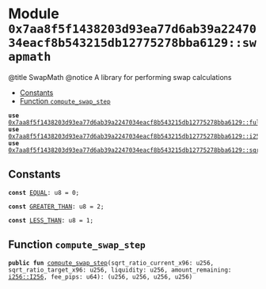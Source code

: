 
<a id="0x7aa8f5f1438203d93ea77d6ab39a2247034eacf8b543215db12775278bba6129_swapmath"></a>

# Module `0x7aa8f5f1438203d93ea77d6ab39a2247034eacf8b543215db12775278bba6129::swapmath`

@title SwapMath
@notice A library for performing swap calculations


-  [Constants](#@Constants_0)
-  [Function `compute_swap_step`](#0x7aa8f5f1438203d93ea77d6ab39a2247034eacf8b543215db12775278bba6129_swapmath_compute_swap_step)


<pre><code><b>use</b> <a href="fullmath.md#0x7aa8f5f1438203d93ea77d6ab39a2247034eacf8b543215db12775278bba6129_fullmath">0x7aa8f5f1438203d93ea77d6ab39a2247034eacf8b543215db12775278bba6129::fullmath</a>;
<b>use</b> <a href="i256.md#0x7aa8f5f1438203d93ea77d6ab39a2247034eacf8b543215db12775278bba6129_i256">0x7aa8f5f1438203d93ea77d6ab39a2247034eacf8b543215db12775278bba6129::i256</a>;
<b>use</b> <a href="sqrt_price_math.md#0x7aa8f5f1438203d93ea77d6ab39a2247034eacf8b543215db12775278bba6129_sqrt_price_math">0x7aa8f5f1438203d93ea77d6ab39a2247034eacf8b543215db12775278bba6129::sqrt_price_math</a>;
</code></pre>



<a id="@Constants_0"></a>

## Constants


<a id="0x7aa8f5f1438203d93ea77d6ab39a2247034eacf8b543215db12775278bba6129_swapmath_EQUAL"></a>



<pre><code><b>const</b> <a href="swapmath.md#0x7aa8f5f1438203d93ea77d6ab39a2247034eacf8b543215db12775278bba6129_swapmath_EQUAL">EQUAL</a>: u8 = 0;
</code></pre>



<a id="0x7aa8f5f1438203d93ea77d6ab39a2247034eacf8b543215db12775278bba6129_swapmath_GREATER_THAN"></a>



<pre><code><b>const</b> <a href="swapmath.md#0x7aa8f5f1438203d93ea77d6ab39a2247034eacf8b543215db12775278bba6129_swapmath_GREATER_THAN">GREATER_THAN</a>: u8 = 2;
</code></pre>



<a id="0x7aa8f5f1438203d93ea77d6ab39a2247034eacf8b543215db12775278bba6129_swapmath_LESS_THAN"></a>



<pre><code><b>const</b> <a href="swapmath.md#0x7aa8f5f1438203d93ea77d6ab39a2247034eacf8b543215db12775278bba6129_swapmath_LESS_THAN">LESS_THAN</a>: u8 = 1;
</code></pre>



<a id="0x7aa8f5f1438203d93ea77d6ab39a2247034eacf8b543215db12775278bba6129_swapmath_compute_swap_step"></a>

## Function `compute_swap_step`



<pre><code><b>public</b> <b>fun</b> <a href="swapmath.md#0x7aa8f5f1438203d93ea77d6ab39a2247034eacf8b543215db12775278bba6129_swapmath_compute_swap_step">compute_swap_step</a>(sqrt_ratio_current_x96: u256, sqrt_ratio_target_x96: u256, liquidity: u256, amount_remaining: <a href="i256.md#0x7aa8f5f1438203d93ea77d6ab39a2247034eacf8b543215db12775278bba6129_i256_I256">i256::I256</a>, fee_pips: u64): (u256, u256, u256, u256)
</code></pre>
